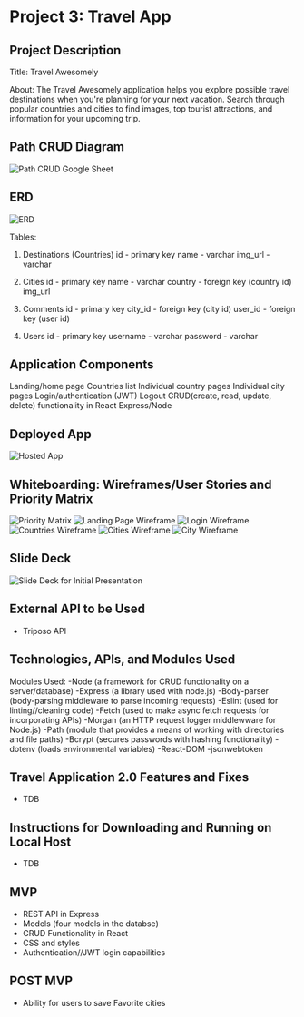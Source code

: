 # Project 3: Travel App

## Project Description

Title: Travel Awesomely

About: The Travel Awesomely application helps you explore possible travel destinations when you're planning for your next vacation. Search through popular countries and cities to find images, top tourist attractions, and information for your upcoming trip.

## Path CRUD Diagram
![Path CRUD Google Sheet](https://docs.google.com/spreadsheets/d/1DXjV6Aw1ztIcDXv7DRIJroHF-mWKrnI8LHv1lzfLET4/edit?usp=sharing)

## ERD

![ERD](https://imgur.com/a/nzttU1P)

Tables:
1. Destinations (Countries)
id - primary key
name - varchar
img_url - varchar

2. Cities
id - primary key
name - varchar
country - foreign key (country id)
img_url

3. Comments
id - primary key
city_id - foreign key (city id)
user_id - foreign key (user id)

4. Users
id - primary key
username - varchar
password - varchar

## Application Components

Landing/home page
Countries list
Individual country pages
Individual city pages
Login/authentication (JWT)
Logout
CRUD(create, read, update, delete) functionality in React
Express/Node

## Deployed App
![Hosted App]()

## Whiteboarding: Wireframes/User Stories and Priority Matrix

![Priority Matrix](https://imgur.com/a/PPCo8H7)
![Landing Page Wireframe](https://res.cloudinary.com/davidclelland/image/upload/v1525697712/1.png)
![Login Wireframe](https://res.cloudinary.com/davidclelland/image/upload/v1525697712/2.png)
![Countries Wireframe](https://res.cloudinary.com/davidclelland/image/upload/v1525697712/3.png)
![Cities Wireframe](https://res.cloudinary.com/davidclelland/image/upload/v1525697712/4.png)
![City Wireframe](https://res.cloudinary.com/davidclelland/image/upload/v1525697712/5.png)

## Slide Deck
![Slide Deck for Initial Presentation ](https://docs.google.com/presentation/d/1R-v0Pl5iMBZyd7Amf7K1P_cbFbJMe1MCyv11gN6jNi4/edit#slide=id.g39bacb983c_0_133)

## External API to be Used

* Triposo API

## Technologies, APIs, and Modules Used

Modules Used:
-Node (a framework for CRUD functionality on a server/database)
-Express (a library used with node.js)
-Body-parser (body-parsing middleware to parse incoming requests)
-Eslint (used for linting//cleaning code)
-Fetch (used to make async fetch requests for incorporating APIs)
-Morgan (an HTTP request logger middlewware for Node.js)
-Path (module that provides a means of working with directories and file paths)
-Bcrypt (secures passwords with hashing functionality)
-dotenv (loads environmental variables)
-React-DOM
-jsonwebtoken

## Travel Application 2.0 Features and Fixes
* TDB

## Instructions for Downloading and Running on Local Host
* TDB

## MVP

* REST API in Express
* Models (four models in the databse)
* CRUD Functionality in React
* CSS and styles
* Authentication//JWT login capabilities

## POST MVP

* Ability for users to save Favorite cities
